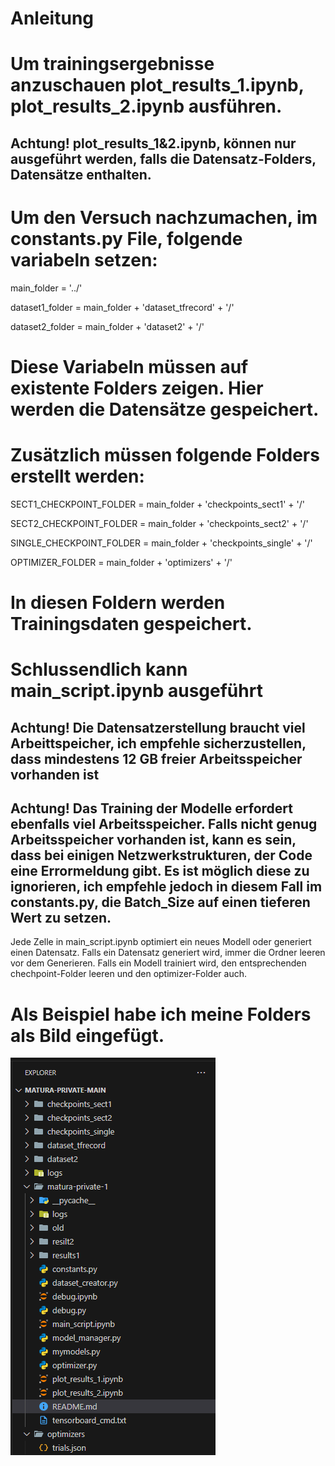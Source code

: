 # Anleitung

# Um trainingsergebnisse anzuschauen plot_results_1.ipynb, plot_results_2.ipynb ausführen.
## Achtung! plot_results_1&2.ipynb, können nur ausgeführt werden, falls die Datensatz-Folders, Datensätze enthalten.

# Um den Versuch nachzumachen, im constants.py File, folgende variabeln setzen:

main_folder = '../'

dataset1_folder = main_folder + 'dataset_tfrecord' + '/'

dataset2_folder = main_folder + 'dataset2' + '/'


# Diese Variabeln müssen auf existente Folders zeigen. Hier werden die Datensätze gespeichert.

# Zusätzlich müssen folgende Folders erstellt werden:

  SECT1_CHECKPOINT_FOLDER = main_folder + 'checkpoints_sect1' + '/'
  
  SECT2_CHECKPOINT_FOLDER = main_folder + 'checkpoints_sect2' + '/'
  
  SINGLE_CHECKPOINT_FOLDER = main_folder + 'checkpoints_single' + '/'
  
  OPTIMIZER_FOLDER = main_folder + 'optimizers' + '/'
  

# In diesen Foldern werden Trainingsdaten gespeichert.

# Schlussendlich kann main_script.ipynb ausgeführt
## Achtung! Die Datensatzerstellung braucht viel Arbeittspeicher, ich empfehle sicherzustellen, dass mindestens 12 GB freier Arbeitsspeicher vorhanden ist
## Achtung! Das Training der Modelle erfordert ebenfalls viel Arbeitsspeicher. Falls nicht genug Arbeitsspeicher vorhanden ist, kann es sein, dass bei einigen Netzwerkstrukturen, der Code eine Errormeldung gibt. Es ist möglich diese zu ignorieren, ich empfehle jedoch in diesem Fall im constants.py, die Batch_Size auf einen tieferen Wert zu setzen.

Jede Zelle in main_script.ipynb optimiert ein neues Modell oder generiert einen Datensatz. Falls ein Datensatz generiert wird, immer die Ordner leeren vor dem Generieren. Falls ein Modell trainiert wird, den entsprechenden chechpoint-Folder leeren und den optimizer-Folder auch.

# Als Beispiel habe ich meine Folders als Bild eingefügt.
![alt text](Folders.png)
